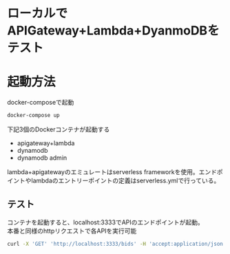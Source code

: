 # ローカルでAPIGateway+Lambda+DyanmoDBをテスト

# 起動方法
docker-composeで起動
```bash
docker-compose up
```
下記3個のDockerコンテナが起動する
- apigateway+lambda
- dynamodb
- dynamodb admin

lambda+apigatewayのエミュレートはserverless frameworkを使用。エンドポイントやlambdaのエントリーポイントの定義はserverless.ymlで行っている。

## テスト
コンテナを起動すると、localhost:3333でAPIのエンドポイントが起動。  
本番と同様のhttpリクエストで各APIを実行可能
```bash
curl -X 'GET' 'http://localhost:3333/bids' -H 'accept:application/json'
```


